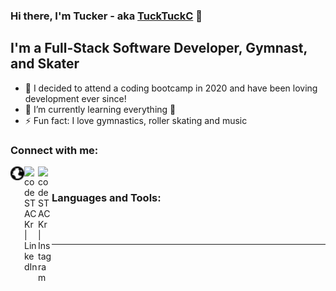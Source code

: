 ### Hi there, I'm Tucker - aka [TuckTuckC][website] 👋

## I'm a Full-Stack Software Developer, Gymnast, and Skater

- 🔭 I decided to attend a coding bootcamp in 2020 and have been loving development ever since!
- 🌱 I’m currently learning everything 🤣
- ⚡ Fun fact: I love gymnastics, roller skating and music

### Connect with me:

[<img align="left" alt="codeSTACKr.com" width="22px" src="https://raw.githubusercontent.com/iconic/open-iconic/master/svg/globe.svg" />][website]
[<img align="left" alt="codeSTACKr | LinkedIn" width="22px" src="https://cdn.jsdelivr.net/npm/simple-icons@v3/icons/linkedin.svg" />][linkedin]
[<img align="left" alt="codeSTACKr | Instagram" width="22px" src="https://cdn.jsdelivr.net/npm/simple-icons@v3/icons/instagram.svg" />][instagram]

<br />

### Languages and Tools:



<br />
<br />

---

[website]: http://tuckermcraig.com
[instagram]: https://www.instagram.com/tuck_tuck_craig/
[linkedin]: https://www.linkedin.com/in/tucker-m-craig/